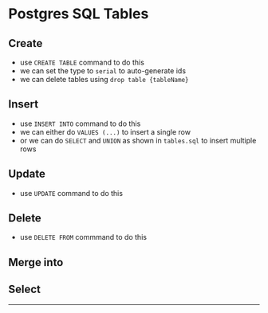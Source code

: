 # Postgres SQL Tables

## Create

- use `CREATE TABLE` command to do this
- we can set the type to `serial` to auto-generate ids
- we can delete tables using `drop table {tableName}`

## Insert

- use `INSERT INTO` command to do this
- we can either do `VALUES (...)` to insert a single row
- or we can do `SELECT` and `UNION` as shown in `tables.sql` to insert multiple rows

## Update

- use `UPDATE` command to do this

## Delete

- use `DELETE FROM` commmand to do this

## Merge into

## Select 

---
